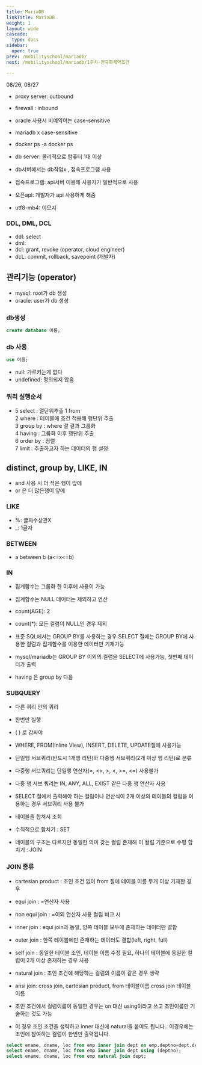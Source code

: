 ```yaml
---
title: MariaDB
linkTitle: MariaDB
weight: 1
layout: wide
cascade:
  type: docs
sidebar:
  open: true
prev: /mobilityschool/mariadb/
next: /mobilityschool/mariadb/1주차-정규화제약조건

---
```


08/26, 08/27

* proxy server: outbound
* firewall : inbound
* oracle 사용시 비예약어는 case-sensitive
* mariadb x case-sensitive

* docker ps -a docker ps
* db server: 물리적으로 컴퓨터 1대 이상
* db서버에서는 db작업x , 접속프로그램 사용
* 접속프로그램: api서버 이용해 사용자가 일반적으로 사용
* 오픈api: 개발자가 api 사용하게 해줌
* utf8-mb4: 이모지

### DDL, DML, DCL
* ddl: select
* dml:
* dcl: grant, revoke (operator, cloud engineer)
* dcL: commit, rollback, savepoint (개발자)

## 관리기능 (operator)

* mysql: root가 db 생성
* oracle: user가 db 생성

### db생성
```sql
create database 이름;
```

### db 사용
```sql
use 이름;
```

* null: 가르키는게 없다
* undefined: 정의되지 않음

### 쿼리 실행순서
* 5 select : 열단위추출
1 from <br>
2 where : 테이블에 조건 적용해 행단위 추출 <br>
3 group by : where 절 결과 그룹화 <br>
4 having : 그룹화 이후 행단위 추출 <br>
6 order by : 정렬 <br>
7 limit : 추출하고자 하는 데이터의 행 설정 <br>

## distinct, group by, LIKE, IN

* and 사용 시 더 적은 행이 앞에
* or 은 더 많은행이 앞에

### LIKE 
* %: 글자수상관X
* _: 1글자

### BETWEEN
* a between b (a<=x<=b)

### IN

* 집계함수는 그룹화 한 이후에 사용이 가능
* 집계함수는 NULL 데이터는 제외하고 연산
* count(AGE): 2
* count(*): 모든 컬럼이 NULL인 경우 제외
* 표준 SQL에서는 GROUP BY를 사용하는 경우 SELECT 절에는 GROUP BY에 사용한 컬럼과 집계함수를 이용한 데이터만 기재가능
* mysql/mariadb는 GROUP BY 이외의 컬럼을 SELECT에 사용가능, 첫번째 데이터가 출력

* having 은 group by 다음

### SUBQUERY
* 다른 쿼리 안의 쿼리
* 한번만 실행
* ( ) 로 감싸야
* WHERE, FROM(Inline View), INSERT, DELETE, UPDATE절에 사용가능
* 단일행 서브쿼리(반드시 1개행 리턴)와 다중행 서브쿼리(2개 이상 행 리턴)로 분류
* 다중행 서브쿼리는 단일행 연산자(=, <>, >, <, >=, <=) 사용불가
* 다중 행 서브 쿼리는 IN, ANY, ALL, EXIST 같은 다중 행 연산자 사용

* SELECT 절에서 출력해야 하는 컬럼이나 연산식이 2개 이상의 테이블의 컬럼을 이용하는 경우 서브쿼리 사용 불가

* 테이블을 합쳐서 조회
* 수직적으로 합치기 : SET
* 테이블의 구조는 다르지만 동일한 의미 갖는 컬럼 존재해 이 컬럼 기준으로 수평 합치기 : JOIN

### JOIN 종류
* cartesian product : 조인 조건 없이 from 절에 테이블 이름 두개 이상 기재한 경우
* equi join : =연산자 사용
* non equi join : =이외 연산자 사용 컬럼 비교 시
* inner join : equi join과 동일, 양쪽 테이블 모두에 존재하는 데이터만 결합
* outer join : 한쪽 테이블에만 존재하는 데이터도 결합(left, right, full)
* self join : 동일한 테이블 조인, 테이블 이름 수정 필요, 하나의 테이블에 동일한 컬럼이 2개 이상 존재하는 경우 사용
* natural join : 조인 조건에 해당하는 컬럼의 이름이 같은 경우 생략
* ansi join: cross join, cartesian product, from 테이블이름 cross join 테이블이름 <br>

* 조인 조건에서 컬럼이름이 동일한 경우는 on 대신 using이라고 쓰고 조인이름만 기술하는 것도 가능
* 이 경우 조인 조건을 생략하고 inner 대신에 natural을 붙여도 됩니다.. 이경우에는 조인에 참여하는 컬럼이 한번만 출력됩니다.
```sql
select ename, dname, loc from emp inner join dept on emp.deptno=dept.deptno;
select ename, dname, loc from emp inner join dept using (deptno);
select ename, dname, loc from emp natural join dept;
```